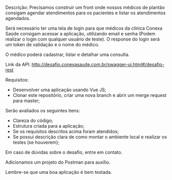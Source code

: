 Descrição:
Precisamos construir um front onde nossos médicos de plantão consigam agendar atendimentos para os pacientes e listar os atendimentos agendados.

Será necessário ter uma tela de login para que médicos da clínica Conexa Saúde consigam acessar a aplicação, utilizando email e senha (Podem realizar o login com qualquer usuário de teste).
O response do login será um token de validação e o nome do médico.

O médico poderá cadastrar, listar e detalhar uma consulta.

Link da API: http://desafio.conexasaude.com.br/swagger-ui.html#/desafio-rest

Requisitos:

* Desenvolver uma aplicação usando Vue JS;
* Clonar este repositório, criar uma nova branch e abrir um merge request para master;

Serão avaliados os seguintes itens:

* Clareza do código;
* Estrutura criada para a aplicação;
* Se os requisitos descritos acima foram atendidos;
* Se possui descrição clara de como montar o ambiente local e realizar os testes (se houverem);

Em caso de dúvidas sobre o desafio, entre em contato.

Adicionamos um projeto do Postman para auxílio.

Lembre-se que uma boa aplicação é bem testada.